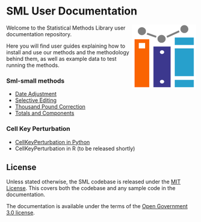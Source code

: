 # SML User Documentation

<img align="right" width="170" height="170" src="assets/SML_logo.png">

Welcome to the Statistical Methods Library user documentation repository.

Here you will find user guides explaining how to install and use our methods and the methodology behind them, as well as example data to test running the methods.

### Sml-small methods
- [Date Adjustment](UserGuides/DateAdjustment/DateAdjustment.md)
- [Selective Editing](UserGuides/SelectiveEditing/SelectiveEditing.md)
- [Thousand Pound Correction](UserGuides/ThousandPoundCorrection/ThousandPoundCorrection.md)
- [Totals and Components](UserGuides/TotalsAndComponents/TotalsAndComponents.md)

### Cell Key Perturbation
- [CellKeyPerturbation in Python](UserGuides/CellKeyPerturbation/CellKeyPerturbation_Py.md)
- CellKeyPerturbation in R (to be released shortly)


## License
Unless stated otherwise, the SML codebase is released under the [MIT License](https://github.com/ONSdigital/sml-user-docs/blob/main/LICENSE). This covers both the codebase and any sample code in the documentation.

The documentation is available under the terms of the [Open Government 3.0 license](https://github.com/ONSdigital/sml-user-docs/blob/main/Open%20Government%20License%20v3.0).
